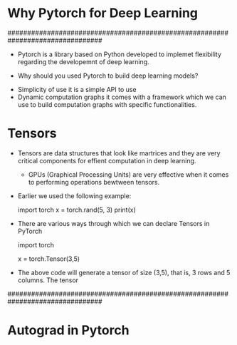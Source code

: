 # Why Pytorch for Deep Learning

################################################################################

 * Pytorch is a library based on Python developed to implemet flexibility regarding the 	developemnt of deep learning.

- Why should you used Pytorch to build deep learning models?

 * Simplicity of use it is a simple API to use
 * Dynamic computation graphs it comes with a framework which we can use to build computation graphs with specific functionalities.

# Tensors

- Tensors are data structures that look like martrices and they are very critical components for effient computation in deep learning.

	* GPUs (Graphical Processing Units) are very effective when it comes to performing operations bewtween tensors.

 - Earlier we used the following example:

	import torch
	x = torch.rand(5, 3)
	print(x)

* There are various ways through which we can declare Tensors in PyTorch

	import torch

	x = torch.Tensor(3,5)

* The above code will generate a tensor of size (3,5), that is, 3 rows and 5 columns. The tensor 

################################################################################

# Autograd in Pytorch